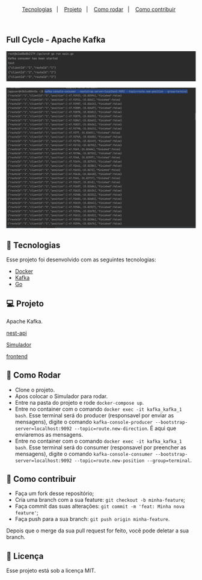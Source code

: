 <p align="center">
  <a href="#-tecnologias">Tecnologias</a>&nbsp;&nbsp;&nbsp;|&nbsp;&nbsp;&nbsp;
  <a href="#-projeto">Projeto</a>&nbsp;&nbsp;&nbsp;|&nbsp;&nbsp;&nbsp;
  <a href="#-como-rodar">Como rodar</a>&nbsp;&nbsp;&nbsp;|&nbsp;&nbsp;&nbsp;
  <a href="#-como-contribuir">Como contribuir</a>&nbsp;&nbsp;&nbsp;
  </p>

<br>

## Full Cycle - Apache Kafka

<p align="center">
  <img alt="app" src=".github/img_1.png">
</p>

<p align="center">
  <img alt="consumer" src=".github/img_2.png">
</p>

## 🚀 Tecnologias

Esse projeto foi desenvolvido com as seguintes tecnologias:

- [Docker](https://www.docker.com/)
- [Kafka](https://kafka.apache.org/)
- [Go](https://go.dev/)

## 💻 Projeto

Apache Kafka.

[nest-api](https://github.com/jamangueira7/imersao-full-cycle-api-nestjs)

[Simulador](https://github.com/jamangueira7/imersao-full-cycle-simulator-go)

[frontend](https://github.com/jamangueira7/imersao-full-cycle-react-ts)

## 🚀 Como Rodar

- Clone o projeto.
- Apos colocar o Simulador para rodar.
- Entre na pasta do projeto e rode `docker-compose up`.
- Entre no container com o comando `docker exec -it kafka_kafka_1 bash`. Esse terminal será do producer (responsavel por enviar as mensagens), digite o comando  `kafka-console-producer --bootstrap-server=localhost:9092 --topic=route.new-direction`. É aqui que enviaremos as mensagens.
- Entre no container com o comando `docker exec -it kafka_kafka_1 bash`. Esse terminal será do consumer (responsavel por preencher as mensagens), digite o comando  `kafka-console-consumer --bootstrap-server=localhost:9092 --topic=route.new-position --group=terminal`.

## 🤔 Como contribuir

- Faça um fork desse repositório;
- Cria uma branch com a sua feature: `git checkout -b minha-feature`;
- Faça commit das suas alterações: `git commit -m 'feat: Minha nova feature'`;
- Faça push para a sua branch: `git push origin minha-feature`.

Depois que o merge da sua pull request for feito, você pode deletar a sua branch.

## 📝 Licença

Esse projeto está sob a licença MIT.
